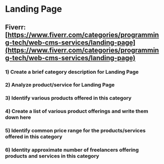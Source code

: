 # Landing Page
## Fiverr: [https://www.fiverr.com/categories/programming-tech/web-cms-services/landing-page](https://www.fiverr.com/categories/programming-tech/web-cms-services/landing-page)
### 1) Create a brief category description for Landing Page
### 2) Analyze product/service for Landing Page
### 3) Identify various products offered in this category
### 4) Create a list of various product offerings and write them down here
### 5) Identify common price range for the products/services offered in this category
### 6) Identity approximate number of freelancers offering products and services in this category
